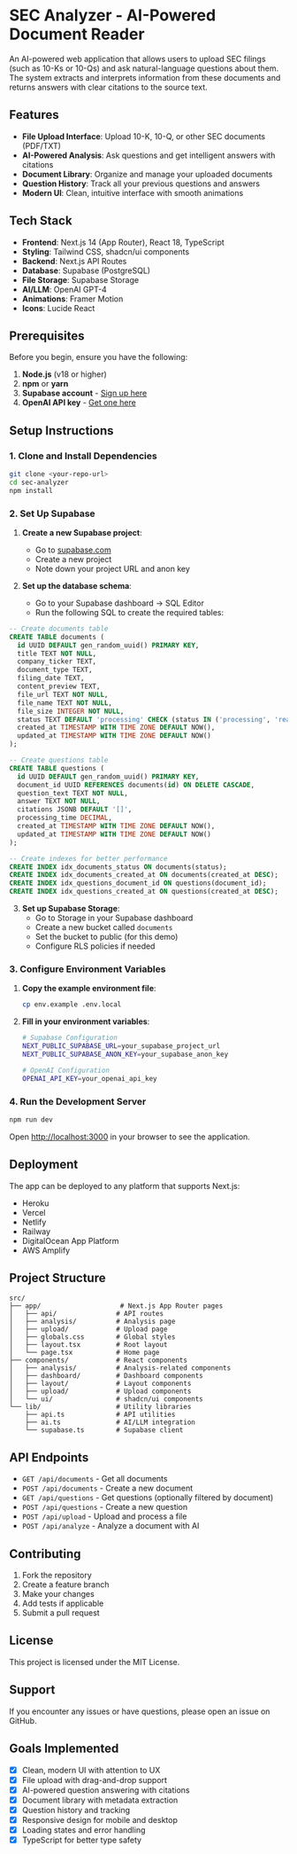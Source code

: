 # SEC Analyzer - AI-Powered Document Reader

An AI-powered web application that allows users to upload SEC filings (such as 10-Ks or 10-Qs) and ask natural-language questions about them. The system extracts and interprets information from these documents and returns answers with clear citations to the source text.

## Features

- **File Upload Interface**: Upload 10-K, 10-Q, or other SEC documents (PDF/TXT)
- **AI-Powered Analysis**: Ask questions and get intelligent answers with citations
- **Document Library**: Organize and manage your uploaded documents
- **Question History**: Track all your previous questions and answers
- **Modern UI**: Clean, intuitive interface with smooth animations

## Tech Stack

- **Frontend**: Next.js 14 (App Router), React 18, TypeScript
- **Styling**: Tailwind CSS, shadcn/ui components
- **Backend**: Next.js API Routes
- **Database**: Supabase (PostgreSQL)
- **File Storage**: Supabase Storage
- **AI/LLM**: OpenAI GPT-4
- **Animations**: Framer Motion
- **Icons**: Lucide React

## Prerequisites

Before you begin, ensure you have the following:

1. **Node.js** (v18 or higher)
2. **npm** or **yarn**
3. **Supabase account** - [Sign up here](https://supabase.com)
4. **OpenAI API key** - [Get one here](https://platform.openai.com/api-keys)

## Setup Instructions

### 1. Clone and Install Dependencies

```bash
git clone <your-repo-url>
cd sec-analyzer
npm install
```

### 2. Set Up Supabase

1. **Create a new Supabase project**:
   - Go to [supabase.com](https://supabase.com)
   - Create a new project
   - Note down your project URL and anon key

2. **Set up the database schema**:
   - Go to your Supabase dashboard → SQL Editor
   - Run the following SQL to create the required tables:

```sql
-- Create documents table
CREATE TABLE documents (
  id UUID DEFAULT gen_random_uuid() PRIMARY KEY,
  title TEXT NOT NULL,
  company_ticker TEXT,
  document_type TEXT,
  filing_date TEXT,
  content_preview TEXT,
  file_url TEXT NOT NULL,
  file_name TEXT NOT NULL,
  file_size INTEGER NOT NULL,
  status TEXT DEFAULT 'processing' CHECK (status IN ('processing', 'ready', 'error')),
  created_at TIMESTAMP WITH TIME ZONE DEFAULT NOW(),
  updated_at TIMESTAMP WITH TIME ZONE DEFAULT NOW()
);

-- Create questions table
CREATE TABLE questions (
  id UUID DEFAULT gen_random_uuid() PRIMARY KEY,
  document_id UUID REFERENCES documents(id) ON DELETE CASCADE,
  question_text TEXT NOT NULL,
  answer TEXT NOT NULL,
  citations JSONB DEFAULT '[]',
  processing_time DECIMAL,
  created_at TIMESTAMP WITH TIME ZONE DEFAULT NOW(),
  updated_at TIMESTAMP WITH TIME ZONE DEFAULT NOW()
);

-- Create indexes for better performance
CREATE INDEX idx_documents_status ON documents(status);
CREATE INDEX idx_documents_created_at ON documents(created_at DESC);
CREATE INDEX idx_questions_document_id ON questions(document_id);
CREATE INDEX idx_questions_created_at ON questions(created_at DESC);
```

3. **Set up Supabase Storage**:
   - Go to Storage in your Supabase dashboard
   - Create a new bucket called `documents`
   - Set the bucket to public (for this demo)
   - Configure RLS policies if needed

### 3. Configure Environment Variables

1. **Copy the example environment file**:
   ```bash
   cp env.example .env.local
   ```

2. **Fill in your environment variables**:
   ```bash
   # Supabase Configuration
   NEXT_PUBLIC_SUPABASE_URL=your_supabase_project_url
   NEXT_PUBLIC_SUPABASE_ANON_KEY=your_supabase_anon_key
   
   # OpenAI Configuration
   OPENAI_API_KEY=your_openai_api_key
   ```

### 4. Run the Development Server

```bash
npm run dev
```

Open [http://localhost:3000](http://localhost:3000) in your browser to see the application.

## Deployment

The app can be deployed to any platform that supports Next.js:
- Heroku
- Vercel 
- Netlify
- Railway
- DigitalOcean App Platform
- AWS Amplify

## Project Structure

```
src/
├── app/                    # Next.js App Router pages
│   ├── api/               # API routes
│   ├── analysis/          # Analysis page
│   ├── upload/            # Upload page
│   ├── globals.css        # Global styles
│   ├── layout.tsx         # Root layout
│   └── page.tsx           # Home page
├── components/            # React components
│   ├── analysis/          # Analysis-related components
│   ├── dashboard/         # Dashboard components
│   ├── layout/            # Layout components
│   ├── upload/            # Upload components
│   └── ui/                # shadcn/ui components
└── lib/                   # Utility libraries
    ├── api.ts             # API utilities
    ├── ai.ts              # AI/LLM integration
    └── supabase.ts        # Supabase client
```

## API Endpoints

- `GET /api/documents` - Get all documents
- `POST /api/documents` - Create a new document
- `GET /api/questions` - Get questions (optionally filtered by document)
- `POST /api/questions` - Create a new question
- `POST /api/upload` - Upload and process a file
- `POST /api/analyze` - Analyze a document with AI

## Contributing

1. Fork the repository
2. Create a feature branch
3. Make your changes
4. Add tests if applicable
5. Submit a pull request

## License

This project is licensed under the MIT License.

## Support

If you encounter any issues or have questions, please open an issue on GitHub.

## Goals Implemented

- [x] Clean, modern UI with attention to UX
- [x] File upload with drag-and-drop support
- [x] AI-powered question answering with citations
- [x] Document library with metadata extraction
- [x] Question history and tracking
- [x] Responsive design for mobile and desktop
- [x] Loading states and error handling
- [x] TypeScript for better type safety
